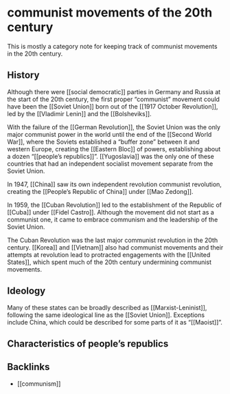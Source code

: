 # communist movements of the 20th century

This is mostly a category note for keeping track of communist movements in the 20th century.


## History

Although there were [[social democratic]] parties in Germany and Russia at the start of the 20th century, the first proper &ldquo;communist&rdquo; movement could have been the [[Soviet Union]] born out of the [[1917 October Revolution]], led by the [[Vladimir Lenin]] and the [[Bolsheviks]].

With the failure of the [[German Revolution]], the Soviet Union was the only major communist power in the world until the end of the [[Second World War]], where the Soviets established a &ldquo;buffer zone&rdquo; between it and western Europe, creating the [[Eastern Bloc]] of powers, establishing about a dozen &ldquo;[[people&rsquo;s republics]]&rdquo;. [[Yugoslavia]] was the only one of these countries that had an independent socialist movement separate from the Soviet Union.

In 1947, [[China]] saw its own independent revolution communist revolution, creating the [[People&rsquo;s Republic of China]] under [[Mao Zedong]].

In 1959, the [[Cuban Revolution]] led to the establishment of the Republic of [[Cuba]] under [[Fidel Castro]]. Although the movement did not start as a communist one, it came to embrace communism and the leadership of the Soviet Union.

The Cuban Revolution was the last major communist revolution in the 20th century. [[Korea]] and [[Vietnam]] also had communist movements and their attempts at revolution lead to protracted engagements with the [[United States]], which spent much of the 20th century undermining communist movements.


## Ideology

Many of these states can be broadly described as [[Marxist-Leninist]], following the same ideological line as the [[Soviet Union]]. Exceptions include China, which could be described for some parts of it as &ldquo;[[Maoist]]&rdquo;.


## Characteristics of people&rsquo;s republics


## Backlinks

-   [[communism]]
